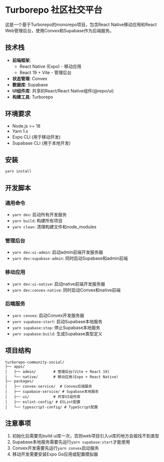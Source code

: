 # Turborepo 社区社交平台

这是一个基于Turborepo的monorepo项目，包含React Native移动应用和React Web管理后台，使用Convex和Supabase作为后端服务。

## 技术栈

- **前端框架**:
  - React Native (Expo) - 移动应用
  - React 19 + Vite - 管理后台
- **状态管理**: Convex
- **数据库**: Supabase
- **UI组件库**: 共享的React/React Native组件(@repo/ui)
- **构建工具**: Turborepo

## 环境要求

- Node.js >= 18
- Yarn 1.x
- Expo CLI (用于移动开发)
- Supabase CLI (用于本地开发)

## 安装

```bash
yarn install
```

## 开发脚本

### 通用命令

- `yarn dev`: 启动所有开发服务
- `yarn build`: 构建所有项目
- `yarn clean`: 清理构建文件和node_modules

### 管理后台

- `yarn dev:ui-admin`: 启动admin前端开发服务器
- `yarn dev:supabase-admin`: 同时启动Supabase和admin前端

### 移动应用

- `yarn dev:ui-native`: 启动native前端开发服务器
- `yarn dev:convex-native`: 同时启动Convex和native前端

### 后端服务

- `yarn convex`: 启动Convex开发服务器
- `yarn supabase:start`: 启动Supabase本地服务
- `yarn supabase:stop`: 停止Supabase本地服务
- `yarn supabase:build`: 生成Supabase类型定义

## 项目结构

```
turborepo-community-social/
├── apps/
│   ├── admin/        # 管理后台(Vite + React 19)
│   └── native/       # 移动应用(Expo + React Native)
├── packages/
│   ├── convex-service/  # Convex后端服务
│   ├── supabase-service/ # Supabase本地服务
│   ├── ui/           # 共享UI组件库
│   ├── eslint-config/ # ESLint配置
│   └── typescript-config/ # TypeScript配置
```

## 注意事项

1. 初始化后需要先build ui库一次，否则web项目引入ui库的地方会报找不到类型
2. Supabase本地服务需要先运行`yarn supabase:start`才能使用
3. Convex开发需要先运行`yarn convex`启动服务
4. 移动开发需要安装Expo Go应用或配置模拟器
